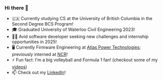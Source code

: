 ### Hi there 👋

<!--
**harrychen0/harrychen0** is a ✨ _special_ ✨ repository because its `README.md` (this file) appears on your GitHub profile.

Here are some ideas to get you started:

- 🔭 I’m currently working on ...
- 🌱 I’m currently learning ...
- 👯 I’m looking to collaborate on ...
- 🤔 I’m looking for help with ...
- 💬 Ask me about ...
- 📫 How to reach me: ...
- 😄 Pronouns: ...
- ⚡ Fun fact: ...
-->
* 🇨🇦 Currently studying CS at the University of British Columbia in the Second Degree BCS Program!
* 🎓 Graduated University of Waterloo Civil Engineering 2023!
* 👨‍💻 Avid software developer seeking new challenges and internship opportunities in 2025!
* 🖥 Currently Firmware Engineering at [Atlas Power Technologies](https://atlaspowertechnologies.ca/); previously interned at [NCR](https://www.ncr.com/)!
* ⚡ Fun fact: I'm a big volleyball and Formula 1 fan! (checkout some of my [videos](https://www.youtube.com/channel/UCdehN4MMk4gToyqTC-WES-A))
* 📫 Check out my [LinkedIn](https://www.linkedin.com/in/harrychen0/)!
